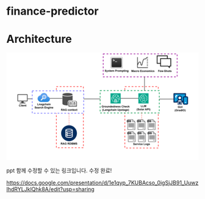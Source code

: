 # finance-predictor

# Architecture
![architecture](https://github.com/Billionaire-Sogang/finance-predictor/blob/main/Billionaire-Sogang_architecture.png)

ppt 함께 수정할 수 있는 링크입니다. 수정 완료!

https://docs.google.com/presentation/d/1e1qyp_7KUBAcso_0igSjJB91_UuwzIhdRYLJklQhk8A/edit?usp=sharing
